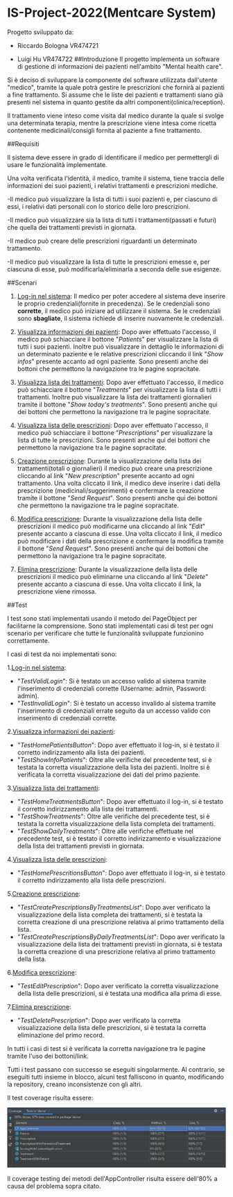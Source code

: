 # IS-Project-2022(Mentcare System)
Progetto sviluppato da:

* Riccardo Bologna VR474721

* Luigi Hu VR474722
##Introduzione
Il progetto implementa un software di gestione di informazioni dei pazienti 
nell'ambito "Mental health care".

Si è deciso di sviluppare la componente del software utilizzata dall'utente "medico", 
tramite la quale potrà gestire le prescrizioni che fornirà ai pazienti a fine trattamento.
Si assume che le liste dei pazienti e trattamenti siano già presenti nel sistema 
in quanto gestite da altri componenti(clinica/reception). 

Il trattamento viene inteso come visita dal medico durante la quale si svolge una determinata terapia, mentre
la prescrizione viene intesa come ricetta contenente medicinali/consigli 
fornita al paziente a fine trattamento.

##Requisiti

Il sistema deve essere in grado di identificare il medico per permettergli di usare le funzionalità implementate.

Una volta verificata l'identità, il medico, tramite il sistema,
tiene traccia delle informazioni dei suoi pazienti, i relativi
trattamenti e prescrizioni mediche.

-Il medico può visualizzare la lista di tutti i suoi pazienti e, per ciascuno di essi, 
i relativi dati personali con lo storico delle loro prescrizioni.

-Il medico può visualizzare sia la lista di tutti i trattamenti(passati e futuri) 
che quella dei trattamenti previsti in giornata.

-Il medico può creare delle prescrizioni riguardanti un determinato trattamento.

-Il medico può visualizzare la lista di tutte le prescrizioni emesse 
e, per ciascuna di esse, può modificarla/eliminarla a seconda delle sue esigenze.

##Scenari

1. <ins>Log-in nel sistema</ins>:
Il medico per poter accedere al sistema deve inserire 
le proprio credenziali(fornite in precedenza). Se le credenziali sono **corrette**, 
il medico può iniziare ad utilizzare il sistema.
Se le credenziali sono **sbagliate**, il sistema richiede di inserire nuovamente le credenziali.


2. <ins>Visualizza informazioni dei pazienti</ins>: Dopo aver effettuato l'accesso, 
il medico può schiacciare il bottone "*Patients*" per visualizzare la lista di tutti i suoi pazienti. 
Inoltre può visualizzare in dettaglio le informazioni di un determinato paziente e le relative prescrizioni
cliccando il link "*Show infos*" presente accanto ad ogni paziente. 
Sono presenti anche dei bottoni che permettono la navigazione tra le pagine sopracitate.


3. <ins>Visualizza lista dei trattamenti</ins>: Dopo aver effettuato l'accesso,
   il medico può schiacciare il bottone "*Treatments*" per visualizzare la lista di tutti i trattamenti. 
Inoltre può visualizzare la lista dei trattamenti giornalieri tramite il bottone "*Show today's treatments*".
   Sono presenti anche qui dei bottoni che permettono la navigazione tra le pagine sopracitate.


4. <ins>Visualizza lista delle prescrizioni</ins>: Dopo aver effettuato l'accesso,
   il medico può schiacciare il bottone "*Prescriptions*" per visualizzare la lista di tutte le prescrizioni.
   Sono presenti anche qui dei bottoni che permettono la navigazione tra le pagine sopracitate.


5. <ins>Creazione prescrizione</ins>: Durante la visualizzazione della lista dei trattamenti(totali o giornalieri)
il medico può creare una prescrizione cliccando al link "*New prescription*" presente accanto ad ogni trattamento.
Una volta cliccato il link, il medico deve inserire i dati della prescrizione (medicinali/suggerimenti)
e confermare la creazione tramite il bottone "*Send Request*". 
Sono presenti anche qui dei bottoni che permettono la navigazione tra le pagine sopracitate.

   
6. <ins>Modifica prescrizione</ins>: Durante la visualizzazione della lista delle prescrizioni il medico 
può modificarne una cliccando al link "*Edit*" presente accanto a ciascuna di esse.
   Una volta cliccato il link, il medico può modificare i dati della prescrizione
   e confermare la modifica tramite il bottone "*Send Request*".
   Sono presenti anche qui dei bottoni che permettono la navigazione tra le pagine sopracitate.


7. <ins>Elimina prescrizione</ins>: Durante la visualizzazione della lista delle prescrizioni il medico
   può eliminarne una cliccando al link "*Delete*" presente accanto a ciascuna di esse.
   Una volta cliccato il link, la prescrizione viene rimossa.

##Test

I test sono stati implementati usando il metodo dei PageObject per facilitarne la comprensione.
Sono stati implementati casi di test per ogni scenario per verificare che tutte le funzionalità sviluppate 
funzionino correttamente.

I casi di test da noi implementati sono:

1.<ins>Log-in nel sistema</ins>:
* "*TestValidLogin*": Si è testato un accesso valido al sistema tramite l'inserimento 
di credenziali corrette (Username: admin, Password: admin). 
* "*TestInvalidLogin*": Si è testato un accesso invalido al sistema tramite l'inserimento
  di credenziali errate seguito da un accesso valido con inserimento di credenziali corrette. 

2.<ins>Visualizza informazioni dei pazienti</ins>: 
* "*TestHomePatientsButton*": Dopo aver effettuato il log-in, si è testato il corretto indirizzamento alla lista
dei pazienti.
* "*TestShowInfoPatients*": Oltre alle verifiche del precedente test, si è testata la corretta 
visualizzazione della lista dei pazienti. Inoltre si è verificata la corretta visualizzazione 
dei dati del primo paziente.

3.<ins>Visualizza lista dei trattamenti</ins>:
* "*TestHomeTreatmentsButton*": Dopo aver effettuato il log-in, si è testato il corretto indirizzamento alla lista
  dei trattamenti.
* "*TestShowTreatments*": Oltre alle verifiche del precedente test, si è testata la corretta
  visualizzazione della lista completa dei trattamenti.
* "*TestShowDailyTreatments*": Oltre alle verifiche effettuate nel precedente test, si è testato il corretto
indirizzamento e visualizzazione della lista dei trattamenti previsti in giornata.

4.<ins>Visualizza lista delle prescrizioni</ins>:
* "*TestHomePrescritionsButton*": Dopo aver effettuato il log-in, si è testato il corretto indirizzamento alla lista
   delle prescrizioni.

5.<ins>Creazione prescrizione</ins>:
* "*TestCreatePrescriptionsByTreatmentsList*": Dopo aver verificato la visualizzazione della lista completa 
dei trattamenti, si è testata la corretta creazione di una prescrizione relativa al primo trattamento della lista.
* "*TestCreatePrescriptionsByDailyTreatmentsList*": Dopo aver verificato la visualizzazione della lista dei trattamenti
previsti in giornata, si è testata la corretta creazione di una prescrizione relativa al primo trattamento della lista.

6.<ins>Modifica prescrizione</ins>:
* "*TestEditPrescription*": Dopo aver verificato la corretta visualizzazione della lista delle prescrizioni, 
si è testata una modifica alla prima di esse.

7.<ins>Elimina prescrizione</ins>:
* "*TestDeletePrescription*":  Dopo aver verificato la corretta visualizzazione della lista delle prescrizioni,
  si è testata la corretta eliminazione del primo record.

In tutti i casi di test si è verificata la corretta navigazione tra le pagine tramite l'uso dei bottoni/link.

Tutti i test passano con successo se eseguiti singolarmente. Al contrario, se eseguiti tutti insieme in blocco,
alcuni test falliscono in quanto, modificando la repository, creano inconsistenze con gli altri. 

Il test coverage risulta essere:

![coverage](./images/coverage.png)

Il coverage testing dei metodi dell'AppController risulta essere dell'80% a causa del problema sopra citato.


